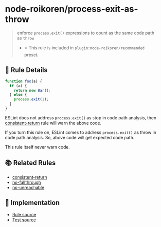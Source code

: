 # node-roikoren/process-exit-as-throw
> enforce `process.exit()` expressions to count as the same code path as `throw`
> - ⭐️ This rule is included in `plugin:node-roikoren/recommended` preset.

## 📖 Rule Details

```js
function foo(a) {
  if (a) {
    return new Bar();
  } else {
    process.exit(1);
  }
}
```

ESLint does not address `process.exit()` as stop in code path analysis, then [consistent-return] rule will warn the above code.

If you turn this rule on, ESLint comes to address `process.exit()` as throw in code path analysis. So, above code will get expected code path.

This rule itself never warn code.

## 📚 Related Rules

- [consistent-return]
- [no-fallthrough]
- [no-unreachable]

[consistent-return]: http://eslint.org/docs/rules/consistent-return
[no-fallthrough]: http://eslint.org/docs/rules/no-fallthrough
[no-unreachable]: http://eslint.org/docs/rules/no-unreachable

## 🔎 Implementation

- [Rule source](https://github.com/roikoren755/eslint-plugin-node/blob/v3.0.0/src/rules/process-exit-as-throw.ts)
- [Test source](https://github.com/roikoren755/eslint-plugin-node/blob/v3.0.0/tests/src/rules/process-exit-as-throw.ts)
